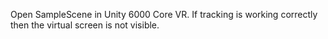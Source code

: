 Open SampleScene in Unity 6000 Core VR.
If tracking is working correctly then the virtual screen is not visible.
